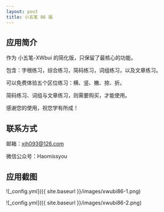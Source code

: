 ```yaml
---
layout: post
title: 小五笔 86 版
---
```


## 应用简介

作为 小五笔-XWbui 的简化版，只保留了最核心的功能。

包含：字根练习，综合练习，简码练习，词组练习，以及文章练习。

可以免费体验五个区位练习：横、竖、撇、捺、折。

简码练习、词组与文章练习，则需要购买，才能使用。

感谢您的使用，祝您学有所成！



## 联系方式

邮箱：xjh093@126.com

微信公众号：Haomissyou



## 应用截图

![_config.yml]({{ site.baseurl }}/images/xwubi86-1.png)

![_config.yml]({{ site.baseurl }}/images/xwubi86-2.png)


